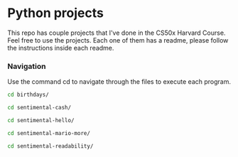 # Python projects

This repo has couple projects that I've done in the CS50x Harvard Course. Feel free to use the projects. Each one of them has a readme, please follow the instructions inside each readme.

### Navigation

Use the command cd to navigate through the files to execute each program.
```bash
cd birthdays/
```
```bash
cd sentimental-cash/
```
```bash
cd sentimental-hello/
```
```bash
cd sentimental-mario-more/
```
```bash
cd sentimental-readability/
```